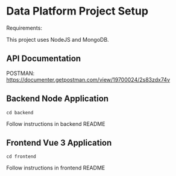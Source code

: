 # Data Platform Project Setup

Requirements:

This project uses NodeJS and MongoDB. 

## API Documentation 

POSTMAN: https://documenter.getpostman.com/view/19700024/2s83zdx74v

## Backend Node Application
```
cd backend
```
Follow instructions in backend README

## Frontend Vue 3 Application
```
cd frontend
```
Follow instructions in frontend README

